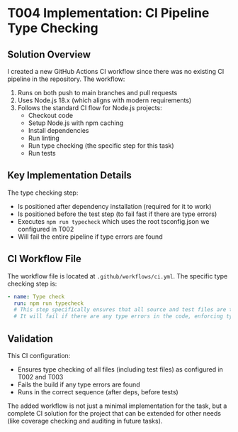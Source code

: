 # T004 Implementation: CI Pipeline Type Checking

## Solution Overview

I created a new GitHub Actions CI workflow since there was no existing CI pipeline in the repository. The workflow:

1. Runs on both push to main branches and pull requests
2. Uses Node.js 18.x (which aligns with modern requirements)
3. Follows the standard CI flow for Node.js projects:
   - Checkout code
   - Setup Node.js with npm caching
   - Install dependencies
   - Run linting
   - Run type checking (the specific step for this task)
   - Run tests

## Key Implementation Details

The type checking step:
- Is positioned after dependency installation (required for it to work)
- Is positioned before the test step (to fail fast if there are type errors)
- Executes `npm run typecheck` which uses the root tsconfig.json we configured in T002
- Will fail the entire pipeline if type errors are found

## CI Workflow File

The workflow file is located at `.github/workflows/ci.yml`. The specific type checking step is:

```yaml
- name: Type check
  run: npm run typecheck
  # This step specifically ensures that all source and test files are type-checked
  # It will fail if there are any type errors in the code, enforcing type safety
```

## Validation

This CI configuration:
- Ensures type checking of all files (including test files) as configured in T002 and T003
- Fails the build if any type errors are found
- Runs in the correct sequence (after deps, before tests)

The added workflow is not just a minimal implementation for the task, but a complete CI solution for the project that can be extended for other needs (like coverage checking and auditing in future tasks).